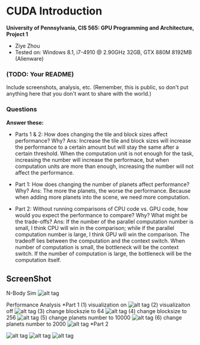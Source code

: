 CUDA Introduction
=================

**University of Pennsylvania, CIS 565: GPU Programming and Architecture, Project 1**

* Ziye Zhou
* Tested on: Windows 8.1, i7-4910 @ 2.90GHz 32GB, GTX 880M 8192MB (Alienware)

### (TODO: Your README)

Include screenshots, analysis, etc. (Remember, this is public, so don't put
anything here that you don't want to share with the world.)

### Questions

**Answer these:**

* Parts 1 & 2: How does changing the tile and block sizes affect performance?
  Why?
Ans: Increase the tile and block sizes will increase the performance to a certain amount but will stay the same after a certain threshold. When the computation unit is not enough for the task, increasing the number will increase the performace, but when computation units are more than enough, increasing the number will not affect the performance.

* Part 1: How does changing the number of planets affect performance? Why?
Ans: The more the planets, the worse the performance. Because when adding more planets into the scene, we need more computation.

* Part 2: Without running comparisons of CPU code vs. GPU code, how would you
  expect the performance to compare? Why? What might be the trade-offs?
Ans: If the number of the parallel computation number is small, I think CPU will win in the comparison; while if the parallel computation number is large, I think GPU will win the comparison. The tradeoff lies between the computation and the context switch. When number of computation is small, the bottleneck will be the context switch. If the number of computation is large, the bottleneck will be the computation itself.

## ScreenShot

N-Body Sim
![alt tag](https://github.com/ziyezhou-Jerry/Project1-CUDA-Introduction/blob/master/images/n-body_sim.png?raw=true)

Performance Analysis
*Part 1
(1) visualization on
![alt tag](https://github.com/ziyezhou-Jerry/Project1-CUDA-Introduction/blob/master/images/performance_analyse_visualization_on.png?raw=true)
(2) visualizaiton off
![alt tag](https://github.com/ziyezhou-Jerry/Project1-CUDA-Introduction/blob/master/images/performance_analyse_visualization_off.png?raw=true)
(3) change blockszie to 64
![alt tag](https://github.com/ziyezhou-Jerry/Project1-CUDA-Introduction/blob/master/images/performance_analyse_blocksize_64(base%20128).png?raw=true)
(4) change blocksize to 256
![alt tag](https://github.com/ziyezhou-Jerry/Project1-CUDA-Introduction/blob/master/images/performance_analyse_blocksize_256(base%20128).png?raw=true)
(5) change planets number to 10000
![alt tag](https://github.com/ziyezhou-Jerry/Project1-CUDA-Introduction/blob/master/images/performance_analyse_num_planets_10000(base%205000).png?raw=true)
(6) change planets number to 2000
![alt tag](https://github.com/ziyezhou-Jerry/Project1-CUDA-Introduction/blob/master/images/performance_analyse_num_planets_2000(base%205000).png?raw=true)
*Part 2

![alt tag](https://github.com/ziyezhou-Jerry/Project1-CUDA-Introduction/blob/master/images/part2_timer1.png?raw=true)
![alt tag](https://github.com/ziyezhou-Jerry/Project1-CUDA-Introduction/blob/master/images/part2_timer2.png?raw=true)
![alt tag](https://github.com/ziyezhou-Jerry/Project1-CUDA-Introduction/blob/master/images/part2_timer3.png?raw=true)
